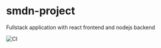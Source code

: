 # smdn-project

Fullstack application with react frontend and nodejs backend

![CI](https://github.com/samsoedien/smdn-project/workflows/CI/badge.svg?branch=master)
